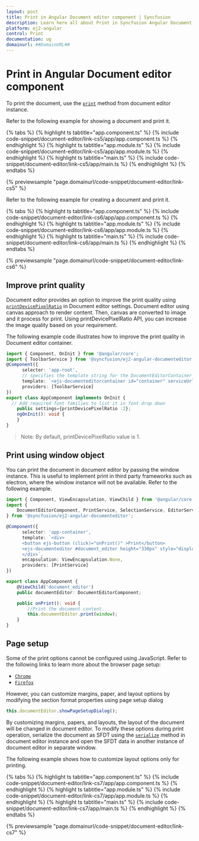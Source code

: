 ```yaml
---
layout: post
title: Print in Angular Document editor component | Syncfusion
description: Learn here all about Print in Syncfusion Angular Document editor component of Syncfusion Essential JS 2 and more.
platform: ej2-angular
control: Print 
documentation: ug
domainurl: ##DomainURL##
---
```


# Print in Angular Document editor component

To print the document, use the [`print`](https://ej2.syncfusion.com/angular/documentation/api/document-editor#print) method from document editor instance.

Refer to the following example for showing a document and print it.

{% tabs %}
{% highlight ts tabtitle="app.component.ts" %}
{% include code-snippet/document-editor/link-cs5/app/app.component.ts %}
{% endhighlight %}
{% highlight ts tabtitle="app.module.ts" %}
{% include code-snippet/document-editor/link-cs5/app/app.module.ts %}
{% endhighlight %}
{% highlight ts tabtitle="main.ts" %}
{% include code-snippet/document-editor/link-cs5/app/main.ts %}
{% endhighlight %}
{% endtabs %}
  
{% previewsample "page.domainurl/code-snippet/document-editor/link-cs5" %}

Refer to the following example for creating a document and print it.

{% tabs %}
{% highlight ts tabtitle="app.component.ts" %}
{% include code-snippet/document-editor/link-cs6/app/app.component.ts %}
{% endhighlight %}
{% highlight ts tabtitle="app.module.ts" %}
{% include code-snippet/document-editor/link-cs6/app/app.module.ts %}
{% endhighlight %}
{% highlight ts tabtitle="main.ts" %}
{% include code-snippet/document-editor/link-cs6/app/main.ts %}
{% endhighlight %}
{% endtabs %}
  
{% previewsample "page.domainurl/code-snippet/document-editor/link-cs6" %}

## Improve print quality

Document editor provides an option to improve the print quality using [`printDevicePixelRatio`](https://ej2.syncfusion.com/angular/documentation/api/document-editor/documentEditorSettingsModel/#printdevicepixelratio) in Document editor settings. Document editor using canvas approach to render content. Then, canvas are converted to image and it process for print. Using printDevicePixelRatio API, you can increase the image quality based on your requirement.

The following example code illustrates how to improve the print quality in Document editor container.

```typescript
import { Component, OnInit } from '@angular/core';
import { ToolbarService } from '@syncfusion/ej2-angular-documenteditor';
@Component({
      selector: 'app-root',
      // specifies the template string for the DocumentEditorContainer component
      template: `<ejs-documenteditorcontainer id="container" serviceUrl="https://ej2services.syncfusion.com/production/web-services/api/documenteditor/" height="600px" style="display:block" [documentEditorSettings]= "settings" [enableToolbar]=true> </ejs-documenteditorcontainer>`,
      providers: [ToolbarService]
})
export class AppComponent implements OnInit {
  // Add required font families to list it in font drop down
    public settings={printDevicePixelRatio :2};
    ngOnInit(): void {
    }
}
```

>Note: By default, printDevicePixelRatio value is 1.

## Print using window object

You can print the document in document editor by passing the window instance. This is useful to implement print in third party frameworks such as electron, where the window instance will not be available. Refer to the following example.

```typescript
import { Component, ViewEncapsulation, ViewChild } from '@angular/core';
import {
    DocumentEditorComponent, PrintService, SelectionService, EditorService, EditorHistoryService
} from '@syncfusion/ej2-angular-documenteditor';

@Component({
      selector: 'app-container',
      template: `<div>
      <button ejs-button (click)="onPrint()" >Print</button>
      <ejs-documenteditor #document_editor height="330px" style="display:block" [enablePrint]=true></ejs-documenteditor>
      </div>`,
      encapsulation: ViewEncapsulation.None,
      providers: [PrintService]
})

export class AppComponent {
    @ViewChild('document_editor')
    public documentEditor: DocumentEditorComponent;

    public onPrint(): void {
        //Print the document content.
        this.documentEditor.print(window);
    }
}
```

## Page setup

Some of the print options cannot be configured using JavaScript. Refer to the following links to learn more about the browser page setup:

* [`Chrome`](https://support.google.com/chrome/answer/1069693?hl=en&visit_id=1-636335333734668335-3165046395&rd=1/)
* [`Firefox`](https://support.mozilla.org/en-US/kb/how-print-web-pages-firefox/)

However, you can customize margins, paper, and layout options by modifying the section format properties using page setup dialog

```typescript
this.documentEditor.showPageSetupDialog();
```

By customizing margins, papers, and layouts, the layout of the document will be changed in document editor. To modify these options during print operation, serialize the document as SFDT using the [`serialize`](https://ej2.syncfusion.com/angular/documentation/api/document-editor#serialize) method in document editor instance and open the SFDT data in another instance of document editor in separate window.

The following example shows how to customize layout options only for printing.

{% tabs %}
{% highlight ts tabtitle="app.component.ts" %}
{% include code-snippet/document-editor/link-cs7/app/app.component.ts %}
{% endhighlight %}
{% highlight ts tabtitle="app.module.ts" %}
{% include code-snippet/document-editor/link-cs7/app/app.module.ts %}
{% endhighlight %}
{% highlight ts tabtitle="main.ts" %}
{% include code-snippet/document-editor/link-cs7/app/main.ts %}
{% endhighlight %}
{% endtabs %}
  
{% previewsample "page.domainurl/code-snippet/document-editor/link-cs7" %}
